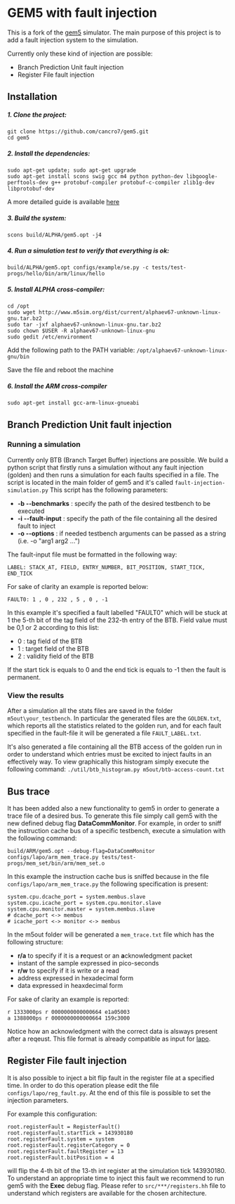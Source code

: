 # GEM5 with fault injection

This is a fork of the [gem5](http://gem5.org) simulator.
The main purpose of this project is to add a fault injection system to the simulation.

Currently only these kind of injection are possible:
  - Branch Prediction Unit fault injection
  - Register File fault injection

## Installation

##### 1. Clone the project:
```
git clone https://github.com/cancro7/gem5.git
cd gem5
```
##### 2. Install the dependencies:
```
sudo apt-get update; sudo apt-get upgrade
sudo apt-get install scons swig gcc m4 python python-dev libgoogle-perftools-dev g++ protobuf-compiler protobuf-c-compiler zlib1g-dev libprotobuf-dev
```
A more detailed guide is available [here](http://gem5.org/Dependencies)

##### 3. Build the system:
`scons build/ALPHA/gem5.opt -j4`

##### 4. Run a simulation test to verify that everything is ok:
`build/ALPHA/gem5.opt configs/example/se.py -c tests/test-progs/hello/bin/arm/linux/hello`

##### 5. Install ALPHA cross-compiler:
```
cd /opt
sudo wget http://www.m5sim.org/dist/current/alphaev67-unknown-linux-gnu.tar.bz2
sudo tar -jxf alphaev67-unknown-linux-gnu.tar.bz2
sudo chown $USER -R alphaev67-unknown-linux-gnu
sudo gedit /etc/environment
```
Add the following path to the PATH variable:
`/opt/alphaev67-unknown-linux-gnu/bin`

Save the file and reboot the machine

##### 6. Install the ARM cross-compiler
`sudo apt-get install gcc-arm-linux-gnueabi`


## Branch Prediction Unit fault injection

### Running a simulation

Currently only BTB (Branch Target Buffer) injections are possible.
We build a python script that firstly runs a simulation without any fault injection (golden) and then runs a simulation for each faults specified in a file.
The script is located in the main folder of gem5 and it's called `fault-injection-simulation.py`
This script has the following parameters:
* **-b --benchmarks** : specify the path of the desired testbench to be executed
* **-i --fault-input** : specify the path of the file containing all the desired fault to inject
* **-o --options** : if needed testbench arguments can be passed as a string (i.e. -o "arg1 arg2 ...")

The fault-input file must be formatted in the following way:

`LABEL: STACK_AT, FIELD, ENTRY_NUMBER, BIT_POSITION, START_TICK, END_TICK`

For sake of clarity an example is reported below:
```
FAULT0: 1 , 0 , 232 , 5 , 0 , -1
```
In this example it's specified a fault labelled "FAULT0" which will be stuck at 1 the 5-th bit of the tag field of the 232-th entry of the BTB.
Field value must be 0,1 or 2 according to this list:
* 0 : tag field of the BTB
* 1 : target field of the BTB
* 2 : validity field of the BTB

If the start tick is equals to 0 and the end tick is equals to -1 then the fault is permanent.

### View the results
After a simulation all the stats files are saved in the folder `m5out\your_testbench`. In particular the generated files are the `GOLDEN.txt`, which reports all the statistics related to the golden run, and for each fault specified in the fault-file it will be generated a file `FAULT_LABEL.txt`.

It's also generated a file containing all the BTB access of the golden run in order to understand which entries must be excited to inject faults in an effectively way.
To view graphically this histogram simply execute the following command:
`./util/btb_histogram.py m5out/btb-access-count.txt`

## Bus trace
It has been added also a new functionality to gem5 in order to generate a trace file of a desired bus. To generate this file simply call gem5 with the new defined debug flag **DataCommMonitor**.
For example, in order to sniff the instruction cache bus of a specific testbench, execute a simulation with the following command:
```
build/ARM/gem5.opt --debug-flag=DataCommMonitor configs/lapo/arm_mem_trace.py tests/test-progs/mem_set/bin/arm/mem_set.o
```

In this example the instruction cache bus is sniffed because in the file `configs/lapo/arm_mem_trace.py` the following specification is present:
```
system.cpu.dcache_port = system.membus.slave
system.cpu.icache_port = system.cpu.monitor.slave
system.cpu.monitor.master = system.membus.slave
# dcache_port <-> membus
# icache_port <-> monitor <-> membus
```

In the m5out folder will be generated a `mem_trace.txt` file which has the following structure:
* **r/a** to specify if it is a **r**equest or an **a**cknowledgment packet
* instant of the sample expressed in pico-seconds
* **r/w** to specify if it is write or a read
* address expressed in hexadecimal form
* data expressed in heaxdecimal form

For sake of clarity an example is reported:
```
r 1333000ps r 0000000000000664 e1a05003
a 1388000ps r 0000000000000664 159c3000
```
Notice how an acknowledgment with the correct data is alsways present after a reqeust.
This file format is already compatible as input for [lapo](https://github.com/cancro7/lapo).

## Register File fault injection
It is also possible to inject a bit flip fault in the register file at a specified time.
In order to do this operation please edit the file `configs/lapo/reg_fault.py`. At the end of this file is possible to set the injection parameters.

For example this configuration:
```
root.registerFault = RegisterFault()
root.registerFault.startTick = 143930180
root.registerFault.system = system
root.registerFault.registerCategory = 0
root.registerFault.faultRegister = 13
root.registerFault.bitPosition = 4
```
will flip the 4-th bit of the 13-th int register at the simulation tick 143930180. To understand an appropriate time to inject this fault we recommend to run gem5 with the **Exec** debug flag.
Please refer to `src/***/registers.hh` file to understand which registers are available for the chosen architecture.
